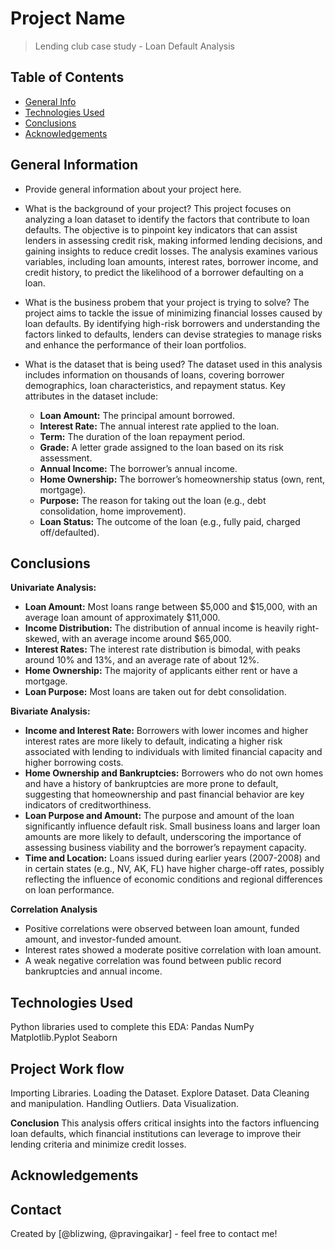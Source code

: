 # Project Name
> Lending club case study - Loan Default Analysis


## Table of Contents
* [General Info](#general-information)
* [Technologies Used](#technologies-used)
* [Conclusions](#conclusions)
* [Acknowledgements](#acknowledgements)

<!-- You can include any other section that is pertinent to your problem -->

## General Information
- Provide general information about your project here.

- What is the background of your project?
This project focuses on analyzing a loan dataset to identify the factors that contribute to loan defaults. The objective is to pinpoint key indicators that can assist lenders in assessing credit risk, making informed lending decisions, and gaining insights to reduce credit losses. The analysis examines various variables, including loan amounts, interest rates, borrower income, and credit history, to predict the likelihood of a borrower defaulting on a loan.

- What is the business probem that your project is trying to solve?
The project aims to tackle the issue of minimizing financial losses caused by loan defaults. By identifying high-risk borrowers and understanding the factors linked to defaults, lenders can devise strategies to manage risks and enhance the performance of their loan portfolios.

- What is the dataset that is being used?
The dataset used in this analysis includes information on thousands of loans, covering borrower demographics, loan characteristics, and repayment status. Key attributes in the dataset include:
  - **Loan Amount:** The principal amount borrowed.
  - **Interest Rate:** The annual interest rate applied to the loan.
  - **Term:** The duration of the loan repayment period.
  - **Grade:** A letter grade assigned to the loan based on its risk assessment.
  - **Annual Income:** The borrower’s annual income.
  - **Home Ownership:** The borrower’s homeownership status (own, rent, mortgage).
  - **Purpose:** The reason for taking out the loan (e.g., debt consolidation, home improvement).
  - **Loan Status:** The outcome of the loan (e.g., fully paid, charged off/defaulted).


<!-- You don't have to answer all the questions - just the ones relevant to your project. -->

## Conclusions
**Univariate Analysis:**
- **Loan Amount:** Most loans range between $5,000 and $15,000, with an average loan amount of approximately $11,000.
- **Income Distribution:** The distribution of annual income is heavily right-skewed, with an average income around $65,000.
- **Interest Rates:** The interest rate distribution is bimodal, with peaks around 10% and 13%, and an average rate of about 12%.
- **Home Ownership:** The majority of applicants either rent or have a mortgage.
- **Loan Purpose:** Most loans are taken out for debt consolidation.

**Bivariate Analysis:**
- **Income and Interest Rate:** Borrowers with lower incomes and higher interest rates are more likely to default, indicating a higher risk associated with lending to individuals with limited financial capacity and higher borrowing costs.
- **Home Ownership and Bankruptcies:** Borrowers who do not own homes and have a history of bankruptcies are more prone to default, suggesting that homeownership and past financial behavior are key indicators of creditworthiness.
- **Loan Purpose and Amount:** The purpose and amount of the loan significantly influence default risk. Small business loans and larger loan amounts are more likely to default, underscoring the importance of assessing business viability and the borrower’s repayment capacity.
- **Time and Location:** Loans issued during earlier years (2007-2008) and in certain states (e.g., NV, AK, FL) have higher charge-off rates, possibly reflecting the influence of economic conditions and regional differences on loan performance.

**Correlation Analysis**
- Positive correlations were observed between loan amount, funded amount, and investor-funded amount.
- Interest rates showed a moderate positive correlation with loan amount.
- A weak negative correlation was found between public record bankruptcies and annual income.

## Technologies Used
Python libraries used to complete this EDA:
Pandas
NumPy
Matplotlib.Pyplot
Seaborn


## Project Work flow
Importing Libraries.
Loading the Dataset.
Explore Dataset.
Data Cleaning and manipulation.
Handling Outliers.
Data Visualization.


**Conclusion**
This analysis offers critical insights into the factors influencing loan defaults, which financial institutions can leverage to improve their lending criteria and minimize credit losses.


## Acknowledgements

## Contact
Created by [@blizwing, @pravingaikar] - feel free to contact me!
